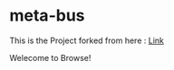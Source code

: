 # meta-bus

This is the Project forked from here : [Link](https://github.com/super996programmer/meta-bus)

Welecome to Browse!
